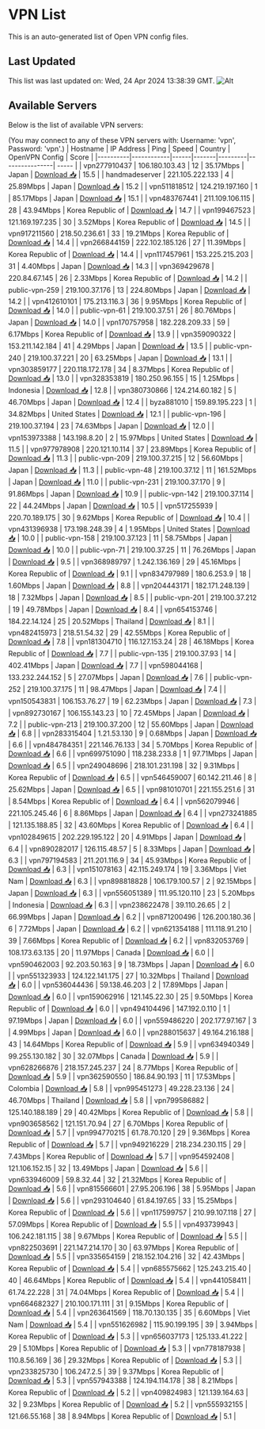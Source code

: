 # VPN List

This is an auto-generated list of Open VPN config files.

## Last Updated

This list was last updated on: Wed, 24 Apr 2024 13:38:39 GMT.
![Alt](https://repobeats.axiom.co/api/embed/186b98318ef1479477931607c1ad7d823f12451f.svg "Repobeats analytics image")

## Available Servers

Below is the list of available VPN servers:

(You may connect to any of these VPN servers with: Username: 'vpn', Password: 'vpn'.)
| Hostname | IP Address | Ping | Speed | Country | OpenVPN Config | Score |
|----------|------------|------|-------|---------|----------------| ----- |
| vpn277910437 | 106.180.103.43 | 12 | 35.17Mbps | Japan | [Download 📥](./configs/server_0_JP.ovpn) | 15.5 |
| handmadeserver | 221.105.222.133 | 4 | 25.89Mbps | Japan | [Download 📥](./configs/server_1_JP.ovpn) | 15.2 |
| vpn511818512 | 124.219.197.160 | 1 | 85.17Mbps | Japan | [Download 📥](./configs/server_2_JP.ovpn) | 15.1 |
| vpn483767441 | 211.109.106.115 | 28 | 43.94Mbps | Korea Republic of | [Download 📥](./configs/server_3_KR.ovpn) | 14.7 |
| vpn199467523 | 121.169.197.235 | 30 | 3.52Mbps | Korea Republic of | [Download 📥](./configs/server_4_KR.ovpn) | 14.5 |
| vpn917211560 | 218.50.236.61 | 33 | 19.21Mbps | Korea Republic of | [Download 📥](./configs/server_5_KR.ovpn) | 14.4 |
| vpn266844159 | 222.102.185.126 | 27 | 11.39Mbps | Korea Republic of | [Download 📥](./configs/server_6_KR.ovpn) | 14.4 |
| vpn117457961 | 153.225.215.203 | 31 | 4.40Mbps | Japan | [Download 📥](./configs/server_7_JP.ovpn) | 14.3 |
| vpn369429678 | 220.84.67.145 | 26 | 2.33Mbps | Korea Republic of | [Download 📥](./configs/server_8_KR.ovpn) | 14.2 |
| public-vpn-259 | 219.100.37.176 | 13 | 224.80Mbps | Japan | [Download 📥](./configs/server_9_JP.ovpn) | 14.2 |
| vpn412610101 | 175.213.116.3 | 36 | 9.95Mbps | Korea Republic of | [Download 📥](./configs/server_10_KR.ovpn) | 14.0 |
| public-vpn-61 | 219.100.37.51 | 26 | 80.76Mbps | Japan | [Download 📥](./configs/server_11_JP.ovpn) | 14.0 |
| vpn170757958 | 182.228.209.33 | 59 | 6.17Mbps | Korea Republic of | [Download 📥](./configs/server_12_KR.ovpn) | 13.9 |
| vpn359090322 | 153.211.142.184 | 41 | 4.29Mbps | Japan | [Download 📥](./configs/server_13_JP.ovpn) | 13.5 |
| public-vpn-240 | 219.100.37.221 | 20 | 63.25Mbps | Japan | [Download 📥](./configs/server_14_JP.ovpn) | 13.1 |
| vpn303859177 | 220.118.172.178 | 34 | 8.37Mbps | Korea Republic of | [Download 📥](./configs/server_15_KR.ovpn) | 13.0 |
| vpn328353819 | 180.250.96.155 | 15 | 1.25Mbps | Indonesia | [Download 📥](./configs/server_16_ID.ovpn) | 12.8 |
| vpn380730866 | 124.214.60.182 | 5 | 46.70Mbps | Japan | [Download 📥](./configs/server_17_JP.ovpn) | 12.4 |
| byza881010 | 159.89.195.223 | 1 | 34.82Mbps | United States | [Download 📥](./configs/server_18_US.ovpn) | 12.1 |
| public-vpn-196 | 219.100.37.194 | 23 | 74.63Mbps | Japan | [Download 📥](./configs/server_19_JP.ovpn) | 12.0 |
| vpn153973388 | 143.198.8.20 | 2 | 15.97Mbps | United States | [Download 📥](./configs/server_20_US.ovpn) | 11.5 |
| vpn977978908 | 220.121.10.114 | 37 | 23.89Mbps | Korea Republic of | [Download 📥](./configs/server_21_KR.ovpn) | 11.3 |
| public-vpn-209 | 219.100.37.215 | 12 | 56.60Mbps | Japan | [Download 📥](./configs/server_22_JP.ovpn) | 11.3 |
| public-vpn-48 | 219.100.37.12 | 11 | 161.52Mbps | Japan | [Download 📥](./configs/server_23_JP.ovpn) | 11.0 |
| public-vpn-231 | 219.100.37.170 | 9 | 91.86Mbps | Japan | [Download 📥](./configs/server_24_JP.ovpn) | 10.9 |
| public-vpn-142 | 219.100.37.114 | 22 | 44.24Mbps | Japan | [Download 📥](./configs/server_25_JP.ovpn) | 10.5 |
| vpn517255939 | 220.70.189.175 | 30 | 9.62Mbps | Korea Republic of | [Download 📥](./configs/server_26_KR.ovpn) | 10.4 |
| vpn431396938 | 173.198.248.39 | 4 | 1.95Mbps | United States | [Download 📥](./configs/server_27_US.ovpn) | 10.0 |
| public-vpn-158 | 219.100.37.123 | 11 | 58.75Mbps | Japan | [Download 📥](./configs/server_28_JP.ovpn) | 10.0 |
| public-vpn-71 | 219.100.37.25 | 11 | 76.26Mbps | Japan | [Download 📥](./configs/server_29_JP.ovpn) | 9.5 |
| vpn368989797 | 1.242.136.169 | 29 | 45.16Mbps | Korea Republic of | [Download 📥](./configs/server_30_KR.ovpn) | 9.1 |
| vpn834797989 | 180.6.253.9 | 18 | 1.60Mbps | Japan | [Download 📥](./configs/server_31_JP.ovpn) | 8.8 |
| vpn204443171 | 182.171.248.139 | 18 | 7.32Mbps | Japan | [Download 📥](./configs/server_32_JP.ovpn) | 8.5 |
| public-vpn-201 | 219.100.37.212 | 19 | 49.78Mbps | Japan | [Download 📥](./configs/server_33_JP.ovpn) | 8.4 |
| vpn654153746 | 184.22.14.124 | 25 | 20.52Mbps | Thailand | [Download 📥](./configs/server_34_TH.ovpn) | 8.1 |
| vpn482415973 | 218.51.54.32 | 29 | 42.55Mbps | Korea Republic of | [Download 📥](./configs/server_35_KR.ovpn) | 7.8 |
| vpn181304710 | 116.127.153.24 | 28 | 46.18Mbps | Korea Republic of | [Download 📥](./configs/server_36_KR.ovpn) | 7.7 |
| public-vpn-135 | 219.100.37.93 | 14 | 402.41Mbps | Japan | [Download 📥](./configs/server_37_JP.ovpn) | 7.7 |
| vpn598044168 | 133.232.244.152 | 5 | 27.07Mbps | Japan | [Download 📥](./configs/server_38_JP.ovpn) | 7.6 |
| public-vpn-252 | 219.100.37.175 | 11 | 98.47Mbps | Japan | [Download 📥](./configs/server_39_JP.ovpn) | 7.4 |
| vpn150543831 | 106.153.76.27 | 19 | 62.23Mbps | Japan | [Download 📥](./configs/server_40_JP.ovpn) | 7.3 |
| vpn892730167 | 106.155.143.23 | 10 | 72.45Mbps | Japan | [Download 📥](./configs/server_41_JP.ovpn) | 7.2 |
| public-vpn-213 | 219.100.37.200 | 12 | 55.60Mbps | Japan | [Download 📥](./configs/server_42_JP.ovpn) | 6.8 |
| vpn283315404 | 1.21.53.130 | 9 | 0.68Mbps | Japan | [Download 📥](./configs/server_43_JP.ovpn) | 6.6 |
| vpn484784351 | 221.146.76.133 | 34 | 5.70Mbps | Korea Republic of | [Download 📥](./configs/server_44_KR.ovpn) | 6.6 |
| vpn699751090 | 118.238.233.8 | 1 | 97.71Mbps | Japan | [Download 📥](./configs/server_45_JP.ovpn) | 6.5 |
| vpn249048696 | 218.101.231.198 | 32 | 9.31Mbps | Korea Republic of | [Download 📥](./configs/server_46_KR.ovpn) | 6.5 |
| vpn546459007 | 60.142.211.46 | 8 | 25.62Mbps | Japan | [Download 📥](./configs/server_47_JP.ovpn) | 6.5 |
| vpn981010701 | 221.155.251.6 | 31 | 8.54Mbps | Korea Republic of | [Download 📥](./configs/server_48_KR.ovpn) | 6.4 |
| vpn562079946 | 221.105.245.46 | 6 | 8.86Mbps | Japan | [Download 📥](./configs/server_49_JP.ovpn) | 6.4 |
| vpn273241885 | 121.135.188.85 | 32 | 43.60Mbps | Korea Republic of | [Download 📥](./configs/server_50_KR.ovpn) | 6.4 |
| vpn102849615 | 202.229.195.122 | 20 | 4.91Mbps | Japan | [Download 📥](./configs/server_51_JP.ovpn) | 6.4 |
| vpn890282017 | 126.115.48.57 | 5 | 8.33Mbps | Japan | [Download 📥](./configs/server_52_JP.ovpn) | 6.3 |
| vpn797194583 | 211.201.116.9 | 34 | 45.93Mbps | Korea Republic of | [Download 📥](./configs/server_53_KR.ovpn) | 6.3 |
| vpn151078163 | 42.115.249.174 | 19 | 3.36Mbps | Viet Nam | [Download 📥](./configs/server_54_VN.ovpn) | 6.3 |
| vpn898818828 | 106.179.100.57 | 2 | 92.15Mbps | Japan | [Download 📥](./configs/server_55_JP.ovpn) | 6.3 |
| vpn556051389 | 111.95.120.110 | 23 | 5.20Mbps | Indonesia | [Download 📥](./configs/server_56_ID.ovpn) | 6.3 |
| vpn238622478 | 39.110.26.65 | 2 | 66.99Mbps | Japan | [Download 📥](./configs/server_57_JP.ovpn) | 6.2 |
| vpn871200496 | 126.200.180.36 | 6 | 7.72Mbps | Japan | [Download 📥](./configs/server_58_JP.ovpn) | 6.2 |
| vpn621354188 | 111.118.91.210 | 39 | 7.66Mbps | Korea Republic of | [Download 📥](./configs/server_59_KR.ovpn) | 6.2 |
| vpn832053769 | 108.173.63.135 | 20 | 11.97Mbps | Canada | [Download 📥](./configs/server_60_CA.ovpn) | 6.0 |
| vpn590462003 | 92.203.50.163 | 9 | 18.73Mbps | Japan | [Download 📥](./configs/server_61_JP.ovpn) | 6.0 |
| vpn551323933 | 124.122.141.175 | 27 | 10.32Mbps | Thailand | [Download 📥](./configs/server_62_TH.ovpn) | 6.0 |
| vpn536044436 | 59.138.46.203 | 2 | 17.89Mbps | Japan | [Download 📥](./configs/server_63_JP.ovpn) | 6.0 |
| vpn159062916 | 121.145.22.30 | 25 | 9.50Mbps | Korea Republic of | [Download 📥](./configs/server_64_KR.ovpn) | 6.0 |
| vpn494104496 | 147.192.0.110 | 1 | 97.19Mbps | Japan | [Download 📥](./configs/server_65_JP.ovpn) | 6.0 |
| vpn559486220 | 202.177.97.167 | 3 | 4.99Mbps | Japan | [Download 📥](./configs/server_66_JP.ovpn) | 6.0 |
| vpn288015637 | 49.164.216.188 | 43 | 14.64Mbps | Korea Republic of | [Download 📥](./configs/server_67_KR.ovpn) | 5.9 |
| vpn634940349 | 99.255.130.182 | 30 | 32.07Mbps | Canada | [Download 📥](./configs/server_68_CA.ovpn) | 5.9 |
| vpn628266876 | 218.157.245.237 | 24 | 8.77Mbps | Korea Republic of | [Download 📥](./configs/server_69_KR.ovpn) | 5.9 |
| vpn362590550 | 186.84.90.193 | 11 | 17.53Mbps | Colombia | [Download 📥](./configs/server_70_CO.ovpn) | 5.8 |
| vpn995451273 | 49.228.23.136 | 24 | 46.70Mbps | Thailand | [Download 📥](./configs/server_71_TH.ovpn) | 5.8 |
| vpn799586882 | 125.140.188.189 | 29 | 40.42Mbps | Korea Republic of | [Download 📥](./configs/server_72_KR.ovpn) | 5.8 |
| vpn903658562 | 121.151.70.94 | 27 | 6.70Mbps | Korea Republic of | [Download 📥](./configs/server_73_KR.ovpn) | 5.7 |
| vpn994770215 | 61.78.70.120 | 29 | 9.36Mbps | Korea Republic of | [Download 📥](./configs/server_74_KR.ovpn) | 5.7 |
| vpn949216229 | 218.234.230.115 | 29 | 7.43Mbps | Korea Republic of | [Download 📥](./configs/server_75_KR.ovpn) | 5.7 |
| vpn954592408 | 121.106.152.15 | 32 | 13.49Mbps | Japan | [Download 📥](./configs/server_76_JP.ovpn) | 5.6 |
| vpn633946009 | 59.8.32.44 | 32 | 21.32Mbps | Korea Republic of | [Download 📥](./configs/server_77_KR.ovpn) | 5.6 |
| vpn815566601 | 27.95.206.196 | 38 | 5.95Mbps | Japan | [Download 📥](./configs/server_78_JP.ovpn) | 5.6 |
| vpn293104640 | 61.84.197.65 | 33 | 15.25Mbps | Korea Republic of | [Download 📥](./configs/server_79_KR.ovpn) | 5.6 |
| vpn117599757 | 210.99.107.118 | 27 | 57.09Mbps | Korea Republic of | [Download 📥](./configs/server_80_KR.ovpn) | 5.5 |
| vpn493739943 | 106.242.181.115 | 38 | 9.67Mbps | Korea Republic of | [Download 📥](./configs/server_81_KR.ovpn) | 5.5 |
| vpn822503691 | 221.147.214.170 | 30 | 63.97Mbps | Korea Republic of | [Download 📥](./configs/server_82_KR.ovpn) | 5.5 |
| vpn335654159 | 218.152.104.216 | 32 | 42.43Mbps | Korea Republic of | [Download 📥](./configs/server_83_KR.ovpn) | 5.4 |
| vpn685575662 | 125.243.215.40 | 40 | 46.64Mbps | Korea Republic of | [Download 📥](./configs/server_84_KR.ovpn) | 5.4 |
| vpn441058411 | 61.74.22.228 | 31 | 74.04Mbps | Korea Republic of | [Download 📥](./configs/server_85_KR.ovpn) | 5.4 |
| vpn664682327 | 210.100.171.111 | 31 | 9.15Mbps | Korea Republic of | [Download 📥](./configs/server_86_KR.ovpn) | 5.4 |
| vpn263641569 | 118.70.130.135 | 35 | 6.60Mbps | Viet Nam | [Download 📥](./configs/server_87_VN.ovpn) | 5.4 |
| vpn551626982 | 115.90.199.195 | 39 | 3.94Mbps | Korea Republic of | [Download 📥](./configs/server_88_KR.ovpn) | 5.3 |
| vpn656037173 | 125.133.41.222 | 29 | 5.10Mbps | Korea Republic of | [Download 📥](./configs/server_89_KR.ovpn) | 5.3 |
| vpn778187938 | 110.8.56.169 | 36 | 29.32Mbps | Korea Republic of | [Download 📥](./configs/server_90_KR.ovpn) | 5.3 |
| vpn233825730 | 106.247.2.5 | 39 | 9.37Mbps | Korea Republic of | [Download 📥](./configs/server_91_KR.ovpn) | 5.3 |
| vpn557943388 | 124.194.114.178 | 38 | 8.21Mbps | Korea Republic of | [Download 📥](./configs/server_92_KR.ovpn) | 5.2 |
| vpn409824983 | 121.139.164.63 | 32 | 9.23Mbps | Korea Republic of | [Download 📥](./configs/server_93_KR.ovpn) | 5.2 |
| vpn555932155 | 121.66.55.168 | 38 | 8.94Mbps | Korea Republic of | [Download 📥](./configs/server_94_KR.ovpn) | 5.1 |
